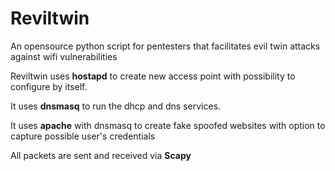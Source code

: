 # Reviltwin
An opensource python script for pentesters that facilitates evil twin attacks against wifi vulnerabilities

Reviltwin uses **hostapd** to create new access point with possibility to configure by itself.

It uses **dnsmasq** to run the dhcp and dns services.

It uses **apache** with dnsmasq to create fake spoofed websites with option to capture possible user's credentials

All packets are sent and received via **Scapy**
